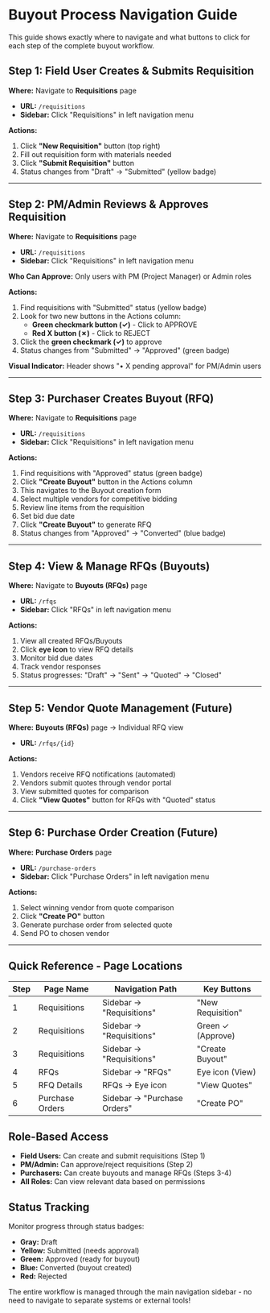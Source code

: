 # Buyout Process Navigation Guide

This guide shows exactly where to navigate and what buttons to click for each step of the complete buyout workflow.

## Step 1: Field User Creates & Submits Requisition

**Where:** Navigate to **Requisitions** page
- **URL:** `/requisitions`
- **Sidebar:** Click "Requisitions" in left navigation menu

**Actions:**
1. Click **"New Requisition"** button (top right)
2. Fill out requisition form with materials needed
3. Click **"Submit Requisition"** button
4. Status changes from "Draft" → "Submitted" (yellow badge)

---

## Step 2: PM/Admin Reviews & Approves Requisition

**Where:** Navigate to **Requisitions** page
- **URL:** `/requisitions`
- **Sidebar:** Click "Requisitions" in left navigation menu

**Who Can Approve:** Only users with PM (Project Manager) or Admin roles

**Actions:**
1. Find requisitions with "Submitted" status (yellow badge)
2. Look for two new buttons in the Actions column:
   - **Green checkmark button (✓)** - Click to APPROVE
   - **Red X button (✗)** - Click to REJECT
3. Click the **green checkmark (✓)** to approve
4. Status changes from "Submitted" → "Approved" (green badge)

**Visual Indicator:** Header shows "• X pending approval" for PM/Admin users

---

## Step 3: Purchaser Creates Buyout (RFQ)

**Where:** Navigate to **Requisitions** page
- **URL:** `/requisitions`
- **Sidebar:** Click "Requisitions" in left navigation menu

**Actions:**
1. Find requisitions with "Approved" status (green badge)
2. Click **"Create Buyout"** button in the Actions column
3. This navigates to the Buyout creation form
4. Select multiple vendors for competitive bidding
5. Review line items from the requisition
6. Set bid due date
7. Click **"Create Buyout"** to generate RFQ
8. Status changes from "Approved" → "Converted" (blue badge)

---

## Step 4: View & Manage RFQs (Buyouts)

**Where:** Navigate to **Buyouts (RFQs)** page
- **URL:** `/rfqs`
- **Sidebar:** Click "RFQs" in left navigation menu

**Actions:**
1. View all created RFQs/Buyouts
2. Click **eye icon** to view RFQ details
3. Monitor bid due dates
4. Track vendor responses
5. Status progresses: "Draft" → "Sent" → "Quoted" → "Closed"

---

## Step 5: Vendor Quote Management (Future)

**Where:** **Buyouts (RFQs)** page → Individual RFQ view
- **URL:** `/rfqs/{id}`

**Actions:**
1. Vendors receive RFQ notifications (automated)
2. Vendors submit quotes through vendor portal
3. View submitted quotes for comparison
4. Click **"View Quotes"** button for RFQs with "Quoted" status

---

## Step 6: Purchase Order Creation (Future)

**Where:** **Purchase Orders** page
- **URL:** `/purchase-orders`
- **Sidebar:** Click "Purchase Orders" in left navigation menu

**Actions:**
1. Select winning vendor from quote comparison
2. Click **"Create PO"** button
3. Generate purchase order from selected quote
4. Send PO to chosen vendor

---

## Quick Reference - Page Locations

| Step | Page Name | Navigation Path | Key Buttons |
|------|-----------|----------------|-------------|
| 1 | Requisitions | Sidebar → "Requisitions" | "New Requisition" |
| 2 | Requisitions | Sidebar → "Requisitions" | Green ✓ (Approve) |
| 3 | Requisitions | Sidebar → "Requisitions" | "Create Buyout" |
| 4 | RFQs | Sidebar → "RFQs" | Eye icon (View) |
| 5 | RFQ Details | RFQs → Eye icon | "View Quotes" |
| 6 | Purchase Orders | Sidebar → "Purchase Orders" | "Create PO" |

## Role-Based Access

- **Field Users:** Can create and submit requisitions (Step 1)
- **PM/Admin:** Can approve/reject requisitions (Step 2)
- **Purchasers:** Can create buyouts and manage RFQs (Steps 3-4)
- **All Roles:** Can view relevant data based on permissions

## Status Tracking

Monitor progress through status badges:
- **Gray:** Draft
- **Yellow:** Submitted (needs approval)
- **Green:** Approved (ready for buyout)
- **Blue:** Converted (buyout created)
- **Red:** Rejected

The entire workflow is managed through the main navigation sidebar - no need to navigate to separate systems or external tools!